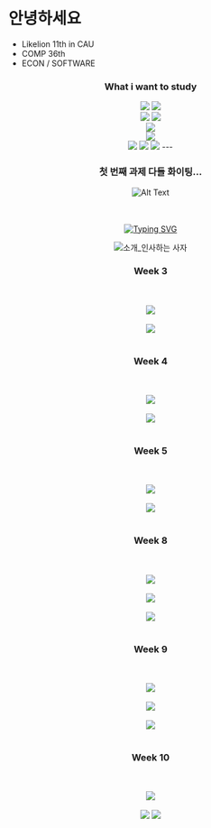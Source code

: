 # 안녕하세요

- Likelion 11th in CAU
- COMP 36th
- ECON / SOFTWARE

<div align=center>
<h3> What i want to study </h3>
</div>

<div align="center">
	<img src="https://img.shields.io/badge/Python-3766AB?style=for-the-badge&logo=Python&logoColor=white"/></a>
	<img src="https://img.shields.io/badge/Django-092E20?style=for-the-badge&logo=Django&logoColor=white"/></a>			
</br>
<div align="center">
	<img src="https://img.shields.io/badge/java-007396?style=for-the-badge&logo=java&logoColor=white">
	<img src="https://img.shields.io/badge/Spring-6DB33F?style=for-the-badge&logo=Spring&logoColor=white"/></a>
</br>
<div align="center">
	<img src="https://img.shields.io/badge/mysql-4479A1?style=for-the-badge&logo=mysql&logoColor=white">
</br>
<div align="center">
	<img src="https://img.shields.io/badge/amazonaws-232F3E?style=for-the-badge&logo=amazonaws&logoColor=white">
</br>
<div align="center">
	<img src="https://img.shields.io/badge/github-181717?style=for-the-badge&logo=github&logoColor=white">
	<img src="https://img.shields.io/badge/git-F05032?style=for-the-badge&logo=git&logoColor=white">
	<img src="https://img.shields.io/badge/Notion-000000?style=for-the-badge&logo=Notion&logoColor=white">
---

### 첫 번째 과제 다들 화이팅...

![Alt Text](https://media.giphy.com/media/vFKqnCdLPNOKc/giphy.gif)
</br>
</br>
</br>

[![Typing SVG](https://readme-typing-svg.herokuapp.com?size=30&duration=4500&color=F77500&width=600&lines=%F0%9F%A6%81_Welcome_Jinyoung_Park_%F0%9F%A6%81+)](https://git.io/typing-svg)

<div align="center">

![소개_인사하는 사자](https://user-images.githubusercontent.com/81146131/221498526-e2db6afd-e36d-447c-ab58-58069793bedf.gif)

<h3>Week 3</h3>
</br></br>
<img src="png/week3_standard.png">
</br></br>
<img src="png/week3_challenge.png">
</br></br>
<h3>Week 4</h3>
</br></br>
<img src="png/week4_standard.png">
</br></br>
<img src="png/week4_challenge.png">
</br></br>
<h3>Week 5</h3>
</br></br>
<img src="png/week5_standard.png">
</br></br>
<img src="png/week5_challenge.png">
</br></br>
<h3>Week 8</h3>
</br></br>
<img src="png/week8_standard.png">
</br></br>
<img src="png/week8_challenge_1.png">
</br></br>
<img src="png/week8_challenge_2.png">
</br></br>
<h3>Week 9</h3>
</br></br>
<img src="png/week9_standard.png">
</br></br>
<img src="png/week9_challenge_1.png">
</br></br>
<img src="png/week9_challenge_2.png">
</br></br>
<h3>Week 10</h3>
</br></br>
<img src="png/week10_standard.png">
</br></br>
<img src="png/week10_challenge_1.png">
<img src="png/week10_challenge.png">
</div>

</div>
